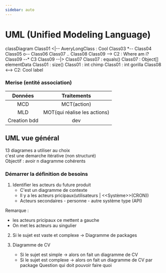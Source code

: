 ```yaml
---
sidebar: auto
---
```


# UML (Unified Modeling Language)

<mermaid>
classDiagram
Class01 <|-- AveryLongClass : Cool
Class03 *-- Class04
Class05 o-- Class06
Class07 .. Class08
Class09 --> C2 : Where am i?
Class09 --* C3
Class09 --|> Class07
Class07 : equals()
Class07 : Object[] elementData
Class01 : size()
Class01 : int chimp
Class01 : int gorilla
Class08 <--> C2: Cool label
</mermaid>

### Merise (entité association)

|   Données    |         Traitements          |
| :----------: | :--------------------------: |
|     MCD      |         MCT(action)          |
|     MLD      | MOT(qui réalise les actions) |
| Creation bdd |             dev              |

## UML vue général

13 diagrames a utiliser au choix<br>
c'est une demarche itérative (non structuré)<br>
Objectif : avoir n diagramme cohérents

### Démarrer la définition de besoins

1. Identifier les acteurs du future produit
   - C'est un diagramme de contexte
   - Il y a les acteurs pricipaux(utilisateurs | \<\<Système\>\>(CRON))
   - Acteurs secondaires - personne - autre système type (API)

Remarque :

- les acteurs pricipaux ce mettent a gauche
- On met les acteurs au singulier

2.  Si le sujet est vaste et complexe
    -> Diagramme de packages

3.  Diagramme de CV

    - Si le sujet est simple -> alors on fait un diagramme de CV
    - Si le sujet est complexe -> alors on fait un diagramme de CV par package
      Question qui doit pouvoir faire quoi
